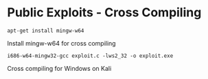# Public Exploits - Cross Compiling

```apt-get install mingw-w64```

Install mingw-w64 for cross compiling

```i686-w64-mingw32-gcc exploit.c -lws2_32 -o exploit.exe```

Cross compiling for Windows on Kali
